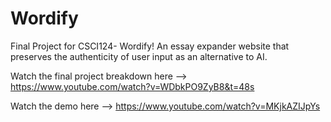 # Wordify
Final Project for CSCI124- Wordify! An essay expander website that preserves the authenticity of user input as an alternative to AI.

Watch the final project breakdown here --> https://www.youtube.com/watch?v=WDbkPO9ZyB8&t=48s

Watch the demo here --> https://www.youtube.com/watch?v=MKjkAZIJpYs
